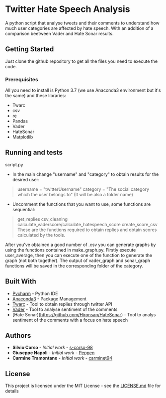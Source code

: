 # Twitter Hate Speech Analysis

A python script that analyse tweets and their comments to understand how much user categories are affected by hate speech. With an addition of a comparison beetween Vader and Hate Sonar results.

## Getting Started
Just clone the github repository to get all the files you need to execute the code.


### Prerequisites

All you need to install is Python 3.7 (we use Anaconda3 environment but it's the same) and these libraries:
* Twarc
* csv
* re
* Pandas
* Vader
* HateSonar
* Matplotlib


## Running and tests

script.py

* In the main change "username" and "category" to obtain results for the desired user:
> username = "twitterUsername"
> category = "The social category which the user belongs to" (It will be also a folder name) 


* Uncomment the functions that you want to use, some functions are sequential:
> get_replies
> csv_cleaning
> calculate_vaderscore/calculate_hatespeech_score
> create_score_csv 
These are the functions required to obtain replies and obtain scores calculated by the tools.

After you've obtained a good number of .csv you can generate graphs by using the functions contained in make_graph.py.
Firstly execute user_average, then you can execute one of the function to generate the graph (not both together).
The output of vader_graph and sonar_graph functions will be saved in the corresponding folder of the category.



## Built With

* [Pycharm](https://www.jetbrains.com/pycharm/) - Python IDE
* [Anaconda3](https://www.anaconda.com/) - Package Management
* [Twarc](https://github.com/DocNow/twarc) - Tool to obtain replies through twitter API
* [Vader](https://github.com/cjhutto/vaderSentiment) - Tool to analyse sentiment of the comments
* [Hate Sonar)(https://github.com/Hironsan/HateSonar) - Tool to analys sentiment of the comments with a focus on hate speech


## Authors

* **Silvio Corso** - *Initial work* - [s-corso-98](https://github.com/s-corso-98)
* **Giuseppe Napoli** - *Initial work* - [Peppen](https://github.com/Peppen)
* **Carmine Tramontano** - *Initial work* - [carminet94](https://github.com/carminet94)

## License

This project is licensed under the MIT License - see the [LICENSE.md](LICENSE.md) file for details
